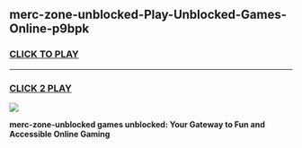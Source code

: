 
## merc-zone-unblocked-Play-Unblocked-Games-Online-p9bpk
<h3>
<a href="https://premium76.site?title=merc-zone-unblocked&ref=25A">CLICK TO PLAY</a></h3>
<hr>

<h3>
<a href="https://premium76.site?title=merc-zone-unblocked&ref=25A">CLICK 2 PLAY</a>
  
</h3>

<a href="https://premium76.site?title=merc-zone-unblocked&ref=25A"><img src="https://clearcache.store/games.png"></a>


**merc-zone-unblocked games unblocked: Your Gateway to Fun and Accessible Online Gaming**
